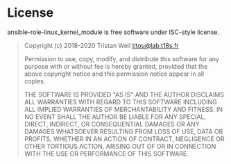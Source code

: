 License
=======

ansible-role-linux_kernel_module is free software under ISC-style license.

> Copyright (c) 2018-2020 Tristan Weil <titou@lab.t18s.fr>
> 
> Permission to use, copy, modify, and distribute this software for any
> purpose with or without fee is hereby granted, provided that the above
> copyright notice and this permission notice appear in all copies.
> 
> THE SOFTWARE IS PROVIDED "AS IS" AND THE AUTHOR DISCLAIMS ALL WARRANTIES
> WITH REGARD TO THIS SOFTWARE INCLUDING ALL IMPLIED WARRANTIES OF
> MERCHANTABILITY AND FITNESS. IN NO EVENT SHALL THE AUTHOR BE LIABLE FOR
> ANY SPECIAL, DIRECT, INDIRECT, OR CONSEQUENTIAL DAMAGES OR ANY DAMAGES
> WHATSOEVER RESULTING FROM LOSS OF USE, DATA OR PROFITS, WHETHER IN AN
> ACTION OF CONTRACT, NEGLIGENCE OR OTHER TORTIOUS ACTION, ARISING OUT OF
> OR IN CONNECTION WITH THE USE OR PERFORMANCE OF THIS SOFTWARE.
